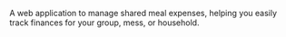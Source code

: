 A web application to manage shared meal expenses, helping you easily track finances for your group, mess, or household.
